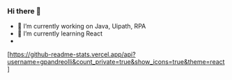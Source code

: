 ### Hi there 👋




- 🔭 I’m currently working on Java, Uipath, RPA
- 🌱 I’m currently learning React
-

[https://github-readme-stats.vercel.app/api?username=gpandreolli&count_private=true&show_icons=true&theme=react]



